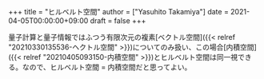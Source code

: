 +++
title = "ヒルベルト空間"
author = ["Yasuhito Takamiya"]
date = 2021-04-05T00:00:00+09:00
draft = false
+++

量子計算と量子情報ではふつう有限次元の複素[ベクトル空間]({{< relref "20210330135536-ヘクトル空間" >}})についてのみ扱い、この場合[内積空間]({{< relref "20210405093150-内積空間" >}})とヒルベルト空間は同一視できる。なので、ヒルベルト空間 = 内積空間だと思ってよい。
